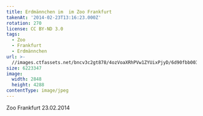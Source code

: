 ```yaml
---
title: Erdmännchen im  im Zoo Frankfurt
takenAt: '2014-02-23T13:16:23.000Z'
rotation: 270
license: CC BY-ND 3.0
tags:
  - Zoo
  - Frankfurt
  - Erdmännchen
url: >-
  //images.ctfassets.net/bncv3c2gt878/4ozVoaXRhPVw1ZYUixPjyD/6d90fbb003db2075ad32794bed8ff88b/erdmnnchen-im--im-zoo-frankfurt_12729678833_o
size: 6223347
image:
  width: 2848
  height: 4288
contentType: image/jpeg
---
```


Zoo Frankfurt 23.02.2014